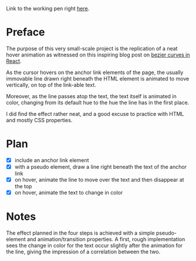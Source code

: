 Link to the working pen right [here](https://codepen.io/borntofrappe/full/zjgOWB/).

# Preface
The purpose of this very small-scale project is the replication of a neat hover animation as witnessed on this inspiring blog post on [bezier curves in React](https://www.joshwcomeau.com/posts/dynamic-bezier-curves).

As the cursor hovers on the anchor link elements of the page, the usually immovable line drawn right beneath the HTML element is animated to move vertically, on top of the link-able text.

Moreover, as the line passes atop the text, the text itself is animated in color, changing from its default hue to the hue the line has in the first place.

I did find the effect rather neat, and a good excuse to practice with HTML and mostly CSS properties. 

# Plan

- [x] include an anchor link element
- [x] with a pseudo element, draw a line right beneath the text of the anchor link
- [x] on hover, animate the line to move over the text and then disappear at the top
- [x] on hover, animate the text to change in color

# Notes

The effect planned in the four steps is achieved with a simple pseudo-element and animation/transition properties. A first, rough implementation sees the change in color for the text occur slightly after the animation for the line, giving the impression of a correlation between the two.
